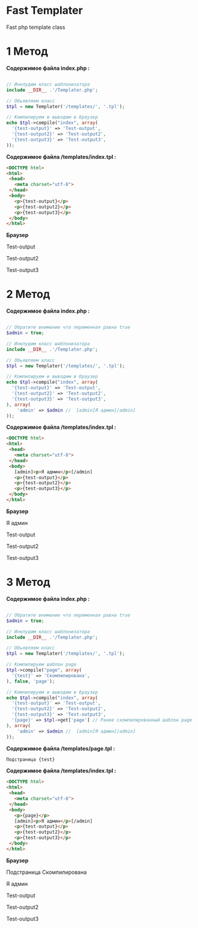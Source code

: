 # Fast Templater
Fast php template class

# 1 Метод
<b>Содержимое файла index.php :</b>
```php

// Инклудим класс шаблонизатора
include __DIR__ .'/Templater.php';

// Обьявляем класс
$tpl = new Templater('/templates/', '.tpl');

// Компилируем и выводим в браузер
echo $tpl->compile("index", array(
  '{test-output}' => 'Test-output',
  '{test-output2}' => 'Test-output2',
  '{test-output3}' => 'Test-output3',
));
```

<b>Содержимое файла /templates/index.tpl :</b>
```html
<DOCTYPE html>
<html>
 <head>
   <meta charset="utf-8">
 </head>
 <body>
   <p>{test-output}</p>
   <p>{test-output2}</p>
   <p>{test-output3}</p>
 </body>
</html>
```

<b>Браузер</b>
<p>Test-output</p>
<p>Test-output2</p>
<p>Test-output3</p>

# 2 Метод
<b>Содержимое файла index.php :</b>
```php

// Обратите внимание что переменная равна true
$admin = true;

// Инклудим класс шаблонизатора
include __DIR__ .'/Templater.php';

// Обьявляем класс
$tpl = new Templater('/templates/', '.tpl');

// Компилируем и выводим в браузер
echo $tpl->compile("index", array(
  '{test-output}' => 'Test-output',
  '{test-output2}' => 'Test-output2',
  '{test-output3}' => 'Test-output3',
), array(
    'admin' => $admin //  [admin]Я админ[/admin]
));
```

<b>Содержимое файла /templates/index.tpl :</b>
```html
<DOCTYPE html>
<html>
 <head>
   <meta charset="utf-8">
 </head>
 <body>
   [admin]<p>Я админ</p>[/admin]
   <p>{test-output}</p>
   <p>{test-output2}</p>
   <p>{test-output3}</p>
 </body>
</html>
```

<b>Браузер</b>
<p>Я админ</p>
<p>Test-output</p>
<p>Test-output2</p>
<p>Test-output3</p>

# 3 Метод
<b>Содержимое файла index.php :</b>
```php

// Обратите внимание что переменная равна true
$admin = true;

// Инклудим класс шаблонизатора
include __DIR__ .'/Templater.php';

// Обьявляем класс
$tpl = new Templater('/templates/', '.tpl');

// Компилируем шаблон page
$tpl->compile("page", array(
  '{test}' => 'Скомпилирована',
), false, 'page');

// Компилируем и выводим в браузер
echo $tpl->compile("index", array(
  '{test-output}' => 'Test-output',
  '{test-output2}' => 'Test-output2',
  '{test-output3}' => 'Test-output3',
  '{page}' => $tpl->get['page'] // Ранее скомпилированный шаблон page
), array(
    'admin' => $admin //  [admin]Я админ[/admin]
));
```

<b>Содержимое файла /templates/page.tpl :</b>
```html
Подстраница {test}
```

<b>Содержимое файла /templates/index.tpl :</b>
```html
<DOCTYPE html>
<html>
 <head>
   <meta charset="utf-8">
 </head>
 <body>
   <p>{page}</p>
   [admin]<p>Я админ</p>[/admin]
   <p>{test-output}</p>
   <p>{test-output2}</p>
   <p>{test-output3}</p>
 </body>
</html>
```

<b>Браузер</b>
<p>Подстраница Скомпилирована</p>
<p>Я админ</p>
<p>Test-output</p>
<p>Test-output2</p>
<p>Test-output3</p>
